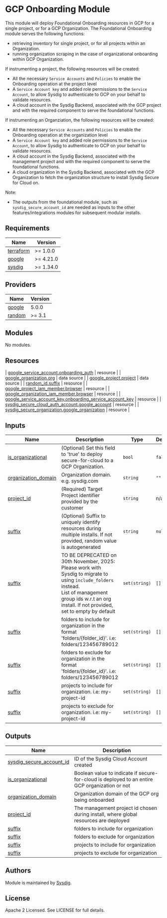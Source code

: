 # GCP Onboarding Module

This module will deploy Foundational Onboarding resources in GCP for a single project, or for a GCP Organization.
The Foundational Onboarding module serves the following functions:

- retrieving inventory for single project, or for all projects within an Organization.
- running organization scraping in the case of organizational onboarding within GCP Organization.

If instrumenting a project, the following resources will be created:

- All the necessary `Service Accounts` and `Policies` to enable the Onboarding operation at the project level
- A `Service Account key` and added role permissions to the `Service Account`, to allow Sysdig to authenticate to GCP on
  your behalf to validate resources.
- A cloud account in the Sysdig Backend, associated with the GCP project and with the required component to serve the
  foundational functions.

If instrumenting an Organziation, the following resources will be created:

- All the necessary `Service Accounts` and `Policies` to enable the Onboarding operation at the organization level
- A `Service Account key` and added role permissions to the `Service Account`, to allow Sysdig to authenticate to GCP on
  your behalf to validate resources.
- A cloud account in the Sysdig Backend, associated with the management project and with the required component to serve
  the foundational functions.
- A cloud organization in the Sysdig Backend, associated with the GCP Organization to fetch the organization structure
  to install Sysdig Secure for Cloud on.

Note:

- The outputs from the foundational module, such as `sysdig_secure_account_id` are needed as inputs to the other
  features/integrations modules for subsequent modular installs.

<!-- BEGINNING OF PRE-COMMIT-TERRAFORM DOCS HOOK -->

## Requirements

| Name                                                                      | Version   |
|---------------------------------------------------------------------------|-----------|
| <a name="requirement_terraform"></a> [terraform](#requirement\_terraform) | >= 1.0.0  |
| <a name="requirement_google"></a> [google](#requirement\_google)          | >= 4.21.0 |
| <a name="requirement_sysdig"></a> [sysdig](#requirement\_sysdig)          | >= 1.34.0 |

## Providers

| Name                                                       | Version |
|------------------------------------------------------------|---------|
| <a name="provider_google"></a> [google](#provider\_google) | 5.0.0   |
| <a name="provider_random"></a> [random](#provider\_random) | >= 3.1  |

## Modules

No modules.

## Resources

| [google_service_account.onboarding_auth](https://registry.terraform.io/providers/hashicorp/google/latest/docs/resources/service_account) |
resource |
| [google_organization.org](https://registry.terraform.io/providers/hashicorp/google/latest/docs/data-sources/organization) |
data source |
| [google_project.project](https://registry.terraform.io/providers/hashicorp/google/latest/docs/data-sources/project) |
data source |
| [random_id.suffix](https://registry.terraform.io/providers/hashicorp/random/latest/docs/resources/id) | resource |
| [google_project_iam_member.browser](https://registry.terraform.io/providers/hashicorp/google/latest/docs/resources/google_project_iam#google_project_iam_member) |
resource |
| [google_organization_iam_member.browser](https://registry.terraform.io/providers/hashicorp/google/latest/docs/resources/google_organization_iam#google_organization_iam_member) |
resource |
| [google_service_account_key.onboarding_service_account_key](https://registry.terraform.io/providers/hashicorp/google/latest/docs/resources/service_account_key) |
resource |
| [sysdig_secure_cloud_auth_account.google_account](https://registry.terraform.io/providers/sysdiglabs/sysdig/latest/docs/resources/secure_cloud_auth_account) |
resource |
| [sysdig_secure_organization.google_organization](https://registry.terraform.io/providers/sysdiglabs/sysdig/latest/docs/resources/secure_organization) |
resource |

## Inputs

| Name                                                                                          | Description                                                                                                                                                                                                    | Type          | Default | Required |
|-----------------------------------------------------------------------------------------------|----------------------------------------------------------------------------------------------------------------------------------------------------------------------------------------------------------------|---------------|---------|:--------:|
| <a name="input_is_organizational"></a> [is\_organizational](#input\_is\_organizational)       | (Optional) Set this field to 'true' to deploy secure-for-cloud to a GCP Organization.                                                                                                                          | `bool`        | `false` |    no    |
| <a name="input_organization_domain"></a> [organization\_domain](#input\_organization\_domain) | Organization domain. e.g. sysdig.com                                                                                                                                                                           | `string`      | `""`    |    no    |
| <a name="input_project_id"></a> [project\_id](#input\_project\_id)                            | (Required) Target Project identifier provided by the customer                                                                                                                                                  | `string`      | n/a     |   yes    |
| <a name="input_suffix"></a> [suffix](#input\_suffix)                                          | (Optional) Suffix to uniquely identify resources during multiple installs. If not provided, random value is autogenerated                                                                                      | `string`      | `null`  |    no    |
| <a name="input_management_group_ids"></a> [suffix](#input\_management\_group\_ids)            | TO BE DEPRECATED on 30th November, 2025: Please work with Sysdig to migrate to using `include_folders` instead.<br>List of management group ids w.r.t an org install. If not provided, set to empty by default | `set(string)` | `[]`    |    no    |
| <a name="input_include_folders"></a> [suffix](#input\_include\_folders)                       | folders to include for organization in the format 'folders/{folder_id}'. i.e: folders/123456789012                                                                                                             | `set(string)` | `[]`    |    no    |
| <a name="input_exclude_folders"></a> [suffix](#input\_exclude\_folders)                       | folders to exclude for organization in the format 'folders/{folder_id}'. i.e: folders/123456789012                                                                                                             | `set(string)` | `[]`    |    no    |
| <a name="input_include_projects"></a> [suffix](#input\_include\_projects)                     | projects to include for organization. i.e: my-project-id                                                                                                                                                       | `set(string)` | `[]`    |    no    |
| <a name="input_exclude_projects"></a> [suffix](#input\_exclude\_projects)                     | projects to exclude for organization. i.e: my-project-id                                                                                                                                                       | `set(string)` | `[]`    |    no    |

## Outputs

| Name                                                                                                               | Description                                                                                    |
|--------------------------------------------------------------------------------------------------------------------|------------------------------------------------------------------------------------------------|
| <a name="output_sysdig_secure_account_id"></a> [sysdig\_secure\_account\_id](#output\_sysdig\_secure\_account\_id) | ID of the Sysdig Cloud Account created                                                         |
| <a name="output_is_organizational"></a> [is\_organizational](#output\_is\_organizational)                          | Boolean value to indicate if secure-for-cloud is deployed to an entire GCP organization or not |
| <a name="output_organization_domain"></a> [organization\_domain](#output\_organization\_domain)                    | Organization domain of the GCP org being onboarded                                             |
| <a name="output_project_id"></a> [project\_id](#output\_project\_id)                                               | The management project id chosen during install, where global resources are deployed           |
| <a name="output_include_folders"></a> [suffix](#output\_include\_folders)                                          | folders to include for organization                                                            |
| <a name="output_exclude_folders"></a> [suffix](#output\_exclude\_folders)                                          | folders to exclude for organization                                                            |
| <a name="output_include_projects"></a> [suffix](#output\_include\_projects)                                        | projects to include for organization                                                           |
| <a name="output_exclude_projects"></a> [suffix](#output\_exclude\_projects)                                        | projects to exclude for organization                                                           |

<!-- END OF PRE-COMMIT-TERRAFORM DOCS HOOK -->

## Authors

Module is maintained by [Sysdig](https://sysdig.com).

## License

Apache 2 Licensed. See LICENSE for full details.